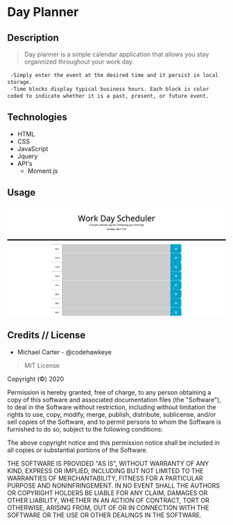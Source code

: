 # Day Planner


## Description 

> Day planner is a simple calendar application that allows you stay organnized throughout your work day.  


     -Simply enter the event at the desired time and it persist in local storage.
     -Time blocks display typical business hours. Each block is color coded to indicate whether it is a past, present, or future event.



## Technologies
- HTML
- CSS
- JavaScript
- Jquery
- API's
   - Moment.js
   
 
## Usage 

![](src/images/dayplanner.png)


## Credits // License

- Michael Carter - @codehawkeye


> MIT License

Copyright (©) 2020 

Permission is hereby granted, free of charge, to any person obtaining a copy of this software and associated documentation files (the "Software"), to deal in the Software without restriction, including without limitation the rights to use, copy, modify, merge, publish, distribute, sublicense, and/or sell copies of the Software, and to permit persons to whom the Software is furnished to do so, subject to the following conditions:

The above copyright notice and this permission notice shall be included in all copies or substantial portions of the Software.

THE SOFTWARE IS PROVIDED "AS IS", WITHOUT WARRANTY OF ANY KIND, EXPRESS OR IMPLIED, INCLUDING BUT NOT LIMITED TO THE WARRANTIES OF MERCHANTABILITY, FITNESS FOR A PARTICULAR PURPOSE AND NONINFRINGEMENT. IN NO EVENT SHALL THE AUTHORS OR COPYRIGHT HOLDERS BE LIABLE FOR ANY CLAIM, DAMAGES OR OTHER LIABILITY, WHETHER IN AN ACTION OF CONTRACT, TORT OR OTHERWISE, ARISING FROM, OUT OF OR IN CONNECTION WITH THE SOFTWARE OR THE USE OR OTHER DEALINGS IN THE SOFTWARE.
